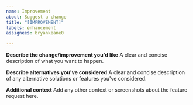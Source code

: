 ```yaml
---
name: Improvement
about: Suggest a change
title: "[IMPROVEMENT]"
labels: enhancement
assignees: bryankeane0

---
```


**Describe the change/improvement you'd like**
A clear and concise description of what you want to happen.

**Describe alternatives you've considered**
A clear and concise description of any alternative solutions or features you've considered.

**Additional context**
Add any other context or screenshots about the feature request here.
